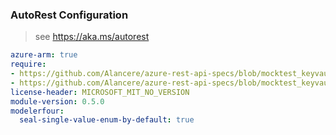 ### AutoRest Configuration

> see https://aka.ms/autorest

``` yaml
azure-arm: true
require:
- https://github.com/Alancere/azure-rest-api-specs/blob/mocktest_keyvault/specification/keyvault/resource-manager/readme.md
- https://github.com/Alancere/azure-rest-api-specs/blob/mocktest_keyvault/specification/keyvault/resource-manager/readme.go.md
license-header: MICROSOFT_MIT_NO_VERSION
module-version: 0.5.0
modelerfour:
  seal-single-value-enum-by-default: true
```